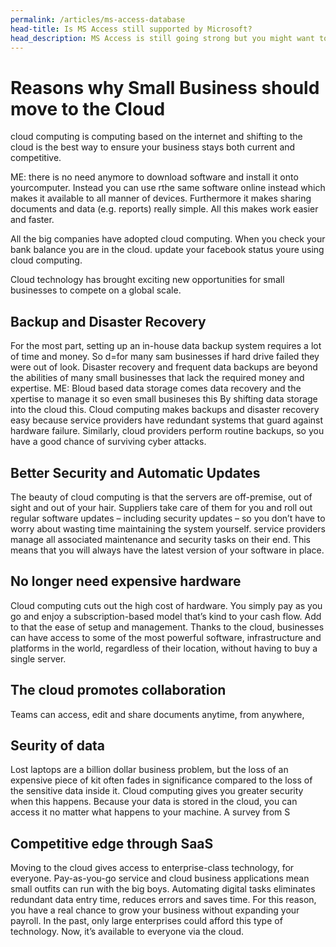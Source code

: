 ```yaml
---
permalink: /articles/ms-access-database
head-title: Is MS Access still supported by Microsoft?
head_description: MS Access is still going strong but you might want to upgrade to SQL Server ...
---
```


<!-- ![MS Access Databse](/assets/images/ms-access.jpg) -->
<!-- <img src="/assets/images/ms-access.jpg" style="width:200px;" /> -->

# Reasons why Small Business should move to the Cloud

 cloud computing is computing based on the internet and shifting to the cloud is the best way to ensure your business stays both current and competitive.

 ME: there is no need anymore to download software and install it onto yourcomputer. Instead you can use rthe same software online instead which makes it available to all manner of devices. Furthermore it makes sharing documents and data (e.g. reports) really simple. All this makes work easier and faster.

 All the big companies have adopted cloud computing. When you check your bank balance you are in the cloud. update your facebook status youre using cloud computing. 

 Cloud technology has brought exciting new opportunities for small businesses to compete on a global scale.


 ## Backup and Disaster Recovery
 For the most part, setting up an in-house data backup system requires a lot of time and money. So d=for many sam businesses if hard drive failed they were out of look.
 Disaster recovery and frequent data backups are beyond the abilities of many small businesses that lack the required money and expertise. ME: Bloud based data storage comes data recovery and the xpertise to manage it so even small busineses this By shifting data storage into the cloud this. Cloud computing makes backups and disaster recovery easy because service providers have redundant systems that guard against hardware failure. Similarly, cloud providers perform routine backups, so you have a good chance of surviving cyber attacks.    

 ##  Better Security and Automatic Updates
 The beauty of cloud computing is that the servers are off-premise, out of sight and out of your hair. Suppliers take care of them for you and roll out regular software updates – including security updates – so you don’t have to worry about wasting time maintaining the system yourself. service providers manage all associated maintenance and security tasks on their end. This means that you will always have the latest version of your software in place.


 ## No longer need expensive hardware
 Cloud computing cuts out the high cost of hardware. You simply pay as you go and enjoy a subscription-based model that’s kind to your cash flow.  Add to that the ease of setup and management. Thanks to the cloud, businesses can have access to some of the most powerful software, infrastructure and platforms in the world, regardless of their location, without having to buy a single server. 

 ## The cloud promotes collaboration
 Teams can access, edit and share documents anytime, from anywhere,


## Seurity of data
 Lost laptops are a billion dollar business problem, but the loss of an expensive piece of kit often fades in significance compared to the loss of the sensitive data inside it. Cloud computing gives you greater security when this happens. Because your data is stored in the cloud, you can access it no matter what happens to your machine. A survey from S

## Competitive edge through SaaS
   Moving to the cloud gives access to enterprise-class technology, for everyone. Pay-as-you-go service and cloud business applications mean small outfits can run with the big boys. Automating digital tasks eliminates redundant data entry time, reduces errors and saves time. For this reason, you have a real chance to grow your business without expanding your payroll. In the past, only large enterprises could afford this type of technology. Now, it’s available to everyone via the cloud.